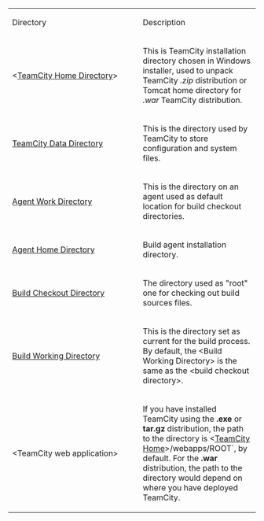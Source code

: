 [//]: # (title: TeamCity Specific Directories)
[//]: # (auxiliary-id: TeamCity Specific Directories)
<table>
<tr>


<td width="250">

 Directory 


</td>


<td>

 Description 


</td>
</tr>
<tr>


<td>

 &lt;[TeamCity Home Directory](teamcity-home-directory.md)&gt; 


</td>


<td>

 This is TeamCity installation directory chosen in Windows installer, used to unpack TeamCity _.zip_ distribution or Tomcat home directory for _.war_ TeamCity distribution. 


</td>
</tr>
<tr>


<td>

 [TeamCity Data Directory](teamcity-data-directory.md) 


</td>


<td>

 This is the directory used by TeamCity to store configuration and system files.


</td>
</tr>
<tr>


<td>

 [Agent Work Directory](agent-work-directory.md) 


</td>


<td>

 This is the directory on an agent used as default location for build checkout directories.


</td>
</tr>
<tr>


<td>

 [Agent Home Directory](agent-home-directory.md) 


</td>


<td>

 Build agent installation directory. 


</td>
</tr>
<tr>


<td>

 [Build Checkout Directory](build-checkout-directory.md) 


</td>


<td>

 The directory used as "root" one for checking out build sources files.


</td>
</tr>
<tr>


<td>

 [Build Working Directory](build-working-directory.md) 


</td>


<td>

 This is the directory set as current for the build process. By default, the &lt;Build Working Directory&gt; is the same as the &lt;build checkout directory&gt;.


</td>
</tr>
<tr>


<td>

 &lt;TeamCity web application&gt; 


</td>


<td>

 If you have installed TeamCity using the __.exe__ or __tar.gz__ distribution, the path to the directory is \<[TeamCity Home](teamcity-home-directory.md)\>/webapps/ROOT`, by default. For the __.war__ distribution, the path to the directory would depend on where you have deployed TeamCity. 


</td>
</tr>
</table>

